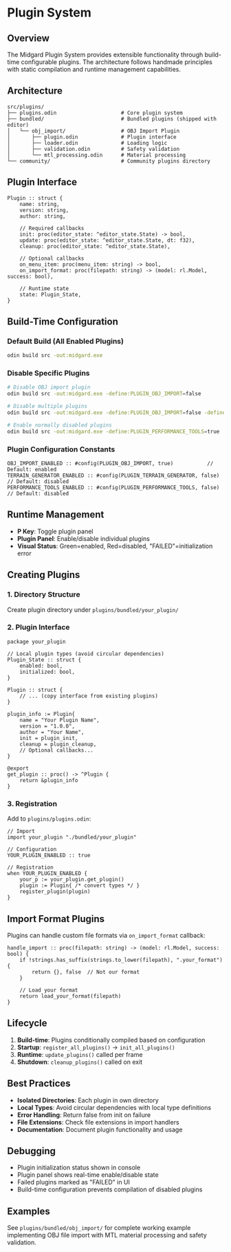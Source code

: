 # Plugin System

## Overview

The Midgard Plugin System provides extensible functionality through build-time configurable plugins. The architecture follows handmade principles with static compilation and runtime management capabilities.

## Architecture

```
src/plugins/
├── plugins.odin                     # Core plugin system
├── bundled/                         # Bundled plugins (shipped with editor)
│   └── obj_import/                  # OBJ Import Plugin
│       ├── plugin.odin              # Plugin interface
│       ├── loader.odin              # Loading logic
│       ├── validation.odin          # Safety validation
│       └── mtl_processing.odin      # Material processing
└── community/                       # Community plugins directory
```

## Plugin Interface

```odin
Plugin :: struct {
    name: string,
    version: string,
    author: string,
    
    // Required callbacks
    init: proc(editor_state: ^editor_state.State) -> bool,
    update: proc(editor_state: ^editor_state.State, dt: f32),
    cleanup: proc(editor_state: ^editor_state.State),
    
    // Optional callbacks  
    on_menu_item: proc(menu_item: string) -> bool,
    on_import_format: proc(filepath: string) -> (model: rl.Model, success: bool),
    
    // Runtime state
    state: Plugin_State,
}
```

## Build-Time Configuration

### Default Build (All Enabled Plugins)
```bash
odin build src -out:midgard.exe
```

### Disable Specific Plugins
```bash
# Disable OBJ import plugin
odin build src -out:midgard.exe -define:PLUGIN_OBJ_IMPORT=false

# Disable multiple plugins
odin build src -out:midgard.exe -define:PLUGIN_OBJ_IMPORT=false -define:PLUGIN_TERRAIN_GENERATOR=false

# Enable normally disabled plugins
odin build src -out:midgard.exe -define:PLUGIN_PERFORMANCE_TOOLS=true
```

### Plugin Configuration Constants
```odin
OBJ_IMPORT_ENABLED :: #config(PLUGIN_OBJ_IMPORT, true)           // Default: enabled
TERRAIN_GENERATOR_ENABLED :: #config(PLUGIN_TERRAIN_GENERATOR, false)  // Default: disabled  
PERFORMANCE_TOOLS_ENABLED :: #config(PLUGIN_PERFORMANCE_TOOLS, false)  // Default: disabled
```

## Runtime Management

- **P Key**: Toggle plugin panel
- **Plugin Panel**: Enable/disable individual plugins
- **Visual Status**: Green=enabled, Red=disabled, "FAILED"=initialization error

## Creating Plugins

### 1. Directory Structure
Create plugin directory under `plugins/bundled/your_plugin/`

### 2. Plugin Interface
```odin
package your_plugin

// Local plugin types (avoid circular dependencies)
Plugin_State :: struct {
    enabled: bool,
    initialized: bool,
}

Plugin :: struct {
    // ... (copy interface from existing plugins)
}

plugin_info := Plugin{
    name = "Your Plugin Name",
    version = "1.0.0", 
    author = "Your Name",
    init = plugin_init,
    cleanup = plugin_cleanup,
    // Optional callbacks...
}

@export
get_plugin :: proc() -> ^Plugin {
    return &plugin_info
}
```

### 3. Registration
Add to `plugins/plugins.odin`:
```odin
// Import
import your_plugin "./bundled/your_plugin"

// Configuration
YOUR_PLUGIN_ENABLED :: true

// Registration
when YOUR_PLUGIN_ENABLED {
    your_p := your_plugin.get_plugin()
    plugin := Plugin{ /* convert types */ }
    register_plugin(plugin)
}
```

## Import Format Plugins

Plugins can handle custom file formats via `on_import_format` callback:

```odin
handle_import :: proc(filepath: string) -> (model: rl.Model, success: bool) {
    if !strings.has_suffix(strings.to_lower(filepath), ".your_format") {
        return {}, false  // Not our format
    }
    
    // Load your format
    return load_your_format(filepath)
}
```

## Lifecycle

1. **Build-time**: Plugins conditionally compiled based on configuration
2. **Startup**: `register_all_plugins()` → `init_all_plugins()`
3. **Runtime**: `update_plugins()` called per frame
4. **Shutdown**: `cleanup_plugins()` called on exit

## Best Practices

- **Isolated Directories**: Each plugin in own directory
- **Local Types**: Avoid circular dependencies with local type definitions
- **Error Handling**: Return false from init on failure
- **File Extensions**: Check file extensions in import handlers
- **Documentation**: Document plugin functionality and usage

## Debugging

- Plugin initialization status shown in console
- Plugin panel shows real-time enable/disable state
- Failed plugins marked as "FAILED" in UI
- Build-time configuration prevents compilation of disabled plugins

## Examples

See `plugins/bundled/obj_import/` for complete working example implementing OBJ file import with MTL material processing and safety validation.